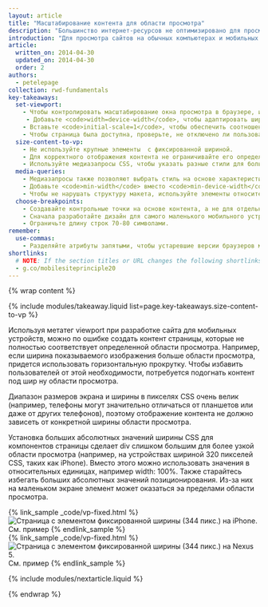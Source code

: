 ```yaml
---
layout: article
title: "Масштабирование контента для области просмотра"
description: "Большинство интернет-ресурсов не оптимизировано для просмотра на разных типах устройств. Изучив основы, вы узнаете, как обеспечить одинаково хорошую работу сайта на телефонах, планшетах, домашних компьютерах... в общем, на любых устройствах, у которых есть экран."
introduction: "Для просмотра сайтов на обычных компьютерах и мобильных устройствах используется вертикальная прокрутка. Если пользователю приходится прокручивать сайт по горизонтали или уменьшать масштаб, чтобы увидеть страницу полностью, он испытывает большие неудобства."
article:
  written_on: 2014-04-30
  updated_on: 2014-04-30
  order: 2
authors:
  - petelepage
collection: rwd-fundamentals
key-takeaways:
  set-viewport:
    - Чтобы контролировать масштабирование окна просмотра в браузере, используйте метатег viewport.
     - Добавьте <code>width=device-width</code>, чтобы адаптировать ширину окна просмотра к экрану устройства.
    - Вставьте <code>initial-scale=1</code>, чтобы обеспечить соотношение 1:1 между пикселями CSS и независимыми пикселями устройства.
    - Чтобы страница была доступна, проверьте, не отключено ли пользовательское масштабирование.
  size-content-to-vp:
    - Не используйте крупные элементы  с фиксированной шириной.
    - Для корректного отображения контента не ограничивайте его определенной шириной области просмотра.
    - Используйте медиазапросы CSS, чтобы указать разные стили для больших и маленьких экранов.
  media-queries:
    - Медиазапросы также позволяют выбрать стиль на основе характеристик устройства.
    - Добавьте <code>min-width</code> вместо <code>min-device-width</code> для корректного отображения сайта на большинстве устройств.
    - Чтобы не нарушать структуру макета, используйте элементы относительных размеров.
  choose-breakpoints:
    - Создавайте контрольные точки на основе контента, а не для отдельных устройств, продуктов или брендов.
    - Сначала разработайте дизайн для самого маленького мобильного устройства, а затем переходите к версиям для больших экранов.
    - Ограничьте длину строк 70-80 символами.
remember:
  use-commas:
    - Разделяйте атрибуты запятыми, чтобы устаревшие версии браузеров могли их правильно интерпретировать.
shortlinks: 
  # NOTE: If the section titles or URL changes the following shortlinks must be updated
  - g.co/mobilesiteprinciple20
---
```

{% wrap content %}

<style>
  .smaller-img {
    width: 60%;
    display: block;
    margin-left: auto;
    margin-right: auto;
  }

  img.center {
    display: block;
    margin-left: auto;
    margin-right: auto;
  }

  video.responsiveVideo {
    width: 100%;
  }
</style>

{% include modules/takeaway.liquid list=page.key-takeaways.size-content-to-vp %}

Используя метатег viewport при разработке сайта для мобильных устройств, можно по ошибке создать контент страницы, которые не полностью соответствует определенной области просмотра. Например, если ширина показываемого изображения больше области просмотра, придется использовать горизонтальную прокрутку. Чтобы избавить пользователей от этой необходимости, потребуется подогнать контент под шир ну области просмотра.

Диапазон размеров экрана и ширины в пикселях CSS очень велик (например, телефоны могут значительно отличаться от планшетов или даже от других телефонов), поэтому отображение контента не должно зависеть от конкретной ширины области просмотра.

Установка больших абсолютных значений ширины CSS для компонентов страницы сделает div слишком большим для более узкой области просмотра (например, на устройствах шириной 320 пикселей CSS, таких как iPhone). Вместо этого можно использовать значения в относительных единицах, например width: 100%.  Также старайтесь избегать больших абсолютных значений позиционирования. Из-за них на маленьком экране элемент может оказаться эа пределами области просмотра.

<div class="clear">
  <div class="g--half">
    {% link_sample _code/vp-fixed.html %}
      <img src="imgs/vp-fixed-iph.png" srcset="imgs/vp-fixed-iph.png 1x, imgs/vp-fixed-iph-2x.png 2x"  alt="Страница с элементом фиксированной ширины (344 пикс.) на iPhone.">
      См. пример
    {% endlink_sample %}
  </div>

  <div class="g--half g--last">
    {% link_sample _code/vp-fixed.html %}
      <img src="imgs/vp-fixed-n5.png" srcset="imgs/vp-fixed-n5.png 1x, imgs/vp-fixed-n5-2x.png 2x"  alt="Страница с элементом фиксированной ширины (344 пикс.) на Nexus 5.">
      См. пример
    {% endlink_sample %}
  </div>
</div>

{% include modules/nextarticle.liquid %}

{% endwrap %}

